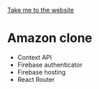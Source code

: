 [Take me to the website](https://clone-e0df5.web.app)

# Amazon clone
- Context API
- Firebase authenticator
- Firebase hosting
- React Router